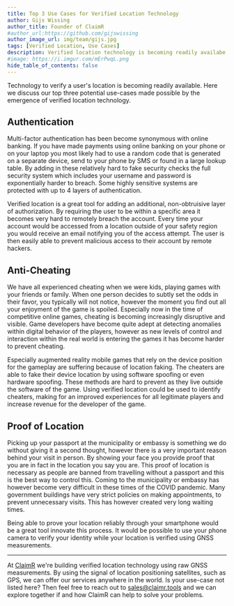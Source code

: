 ```yaml
---
title: Top 3 Use Cases for Verified Location Technology
author: Gijs Wissing
author_title: Founder of ClaimR
#author_url:https://github.com/gijswissing
author_image_url: img/team/gijs.jpg
tags: [Verified Location, Use Cases]
description: Verified location technology is becoming readily availabe. Here we discuss three potential use-cases which  verified location.
#image: https://i.imgur.com/mErPwqL.png
hide_table_of_contents: false
---
```


Technology to verify a user's location is becoming readily available. Here we discuss our top three potential use-cases made possible by the emergence of verified location technology.

## Authentication

Multi-factor authentication has been become synonymous with online banking. If you have made payments using online banking on your phone or on your laptop you most likely had to use a random code that is generated on a separate device, send to your phone by SMS or found in a large lookup table. By adding in these relatively hard to fake security checks the full security system which includes your username and password is exponentially harder to breach. Some highly sensitive systems are protected with up to 4 layers of authentication.

Verified location is a great tool for adding an additional, non-obtruisive layer of authorization. By requiring the user to be within a specific area it becomes very hard to remotely breach the account. Every time your account would be accessed from a location outside of your safety region you would receive an email notifying you of the access attempt. The user is then easily able to prevent malicious access to their account by remote hackers.

## Anti-Cheating

We have all experienced cheating when we were kids, playing games with your friends or family. When one person decides to subtly set the odds in their favor, you typically will not notice, however the moment you find out all your enjoyment of the game is spoiled. Especially now in the time of competitive online games, cheating is becoming increasingly disruptive and visible. Game developers have become quite adept at detecting anomalies within digital behavior of the players, however as new levels of control and interaction within the real world is entering the games it has become harder to prevent cheating.

Especially augmented reality mobile games that rely on the device position for the gameplay are suffering because of location faking. The cheaters are able to fake their device location by using software spoofing or even hardware spoofing. These methods are hard to prevent as they live outside the software of the game. Using verified location could be used to identify cheaters, making for an improved experiences for all legitimate players and increase revenue for the developer of the game.

## Proof of Location

Picking up your passport at the municipality or embassy is something we do without giving it a second thought, however there is a very important reason behind your visit in person. By showing your face you provide proof that you are in fact in the location you say you are. This proof of location is necessary as people are banned from travelling without a passport and this is the best way to control this. Coming to the municipality or embassy has however become very difficult in these times of the COVID pandemic. Many government buildings have very strict policies on making appointments, to prevent unnecessary visits. This has however created very long waiting times.

Being able to prove your location reliably through your smartphone would be a great tool innovate this process. It would be possible to use your phone camera to verify your identity while your location is verified using GNSS measurements.

---

At [ClaimR](https://claimr.tools) we're building verified location technology using raw GNSS measurements. By using the signal of location positioning satellites, such as GPS, we can offer our services anywhere in the world. Is your use-case not listed here? Then feel free to reach out to sales@claimr.tools and we can explore together if and how ClaimR can help to solve your problems.

<!--We are developers buiding tools for developers, hence we always try to make our tools as easy to use as possible. For example, [this guide](./blogs/2020-09-19-Building-a-React-Native-app-with-verified-location-from-scratch) shows how to build an app in React Native with verified location in less than 30 minutes.-->
